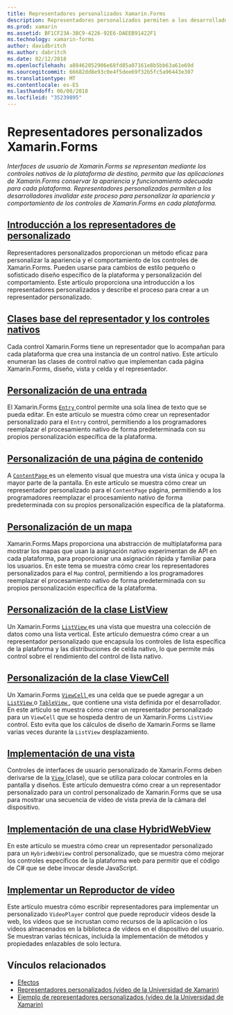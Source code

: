 ```yaml
---
title: Representadores personalizados Xamarin.Forms
description: Representadores personalizados permiten a los desarrolladores reemplazar la representación de los controles nativos en cada plataforma, para personalizar la apariencia y comportamiento de los controles de Xamarin.Forms.
ms.prod: xamarin
ms.assetid: BF1CF23A-3BC9-4226-92E6-DAEEB91422F1
ms.technology: xamarin-forms
author: davidbritch
ms.author: dabritch
ms.date: 02/12/2018
ms.openlocfilehash: a88462052906e68fd85a07161e8b5bb63a61e69d
ms.sourcegitcommit: 66682dd8e93c0e4f5dee69f32b5fc5a96443e307
ms.translationtype: MT
ms.contentlocale: es-ES
ms.lasthandoff: 06/08/2018
ms.locfileid: "35239895"
---
```

# <a name="xamarinforms-custom-renderers"></a>Representadores personalizados Xamarin.Forms

_Interfaces de usuario de Xamarin.Forms se representan mediante los controles nativos de la plataforma de destino, permita que las aplicaciones de Xamarin.Forms conservar la apariencia y funcionamiento adecuada para cada plataforma. Representadores personalizados permiten a los desarrolladores invalidar este proceso para personalizar la apariencia y comportamiento de los controles de Xamarin.Forms en cada plataforma._

## <a name="introduction-to-custom-renderersintroductionmd"></a>[Introducción a los representadores de personalizado](introduction.md)

Representadores personalizados proporcionan un método eficaz para personalizar la apariencia y el comportamiento de los controles de Xamarin.Forms. Pueden usarse para cambios de estilo pequeño o sofisticado diseño específico de la plataforma y personalización del comportamiento. Este artículo proporciona una introducción a los representadores personalizados y describe el proceso para crear a un representador personalizado.

## <a name="renderer-base-classes-and-native-controlsrenderersmd"></a>[Clases base del representador y los controles nativos](renderers.md)

Cada control Xamarin.Forms tiene un representador que lo acompañan para cada plataforma que crea una instancia de un control nativo. Este artículo enumeran las clases de control nativo que implementan cada página Xamarin.Forms, diseño, vista y celda y el representador.

## <a name="customizing-an-entryentrymd"></a>[Personalización de una entrada](entry.md)

El Xamarin.Forms [ `Entry` ](https://developer.xamarin.com/api/type/Xamarin.Forms.Entry/) control permite una sola línea de texto que se pueda editar. En este artículo se muestra cómo crear un representador personalizado para el `Entry` control, permitiendo a los programadores reemplazar el procesamiento nativo de forma predeterminada con su propios personalización específica de la plataforma.

## <a name="customizing-a-contentpagecontentpagemd"></a>[Personalización de una página de contenido](contentpage.md)

A [ `ContentPage` ](https://developer.xamarin.com/api/type/Xamarin.Forms.ContentPage/) es un elemento visual que muestra una vista única y ocupa la mayor parte de la pantalla. En este artículo se muestra cómo crear un representador personalizado para el `ContentPage` página, permitiendo a los programadores reemplazar el procesamiento nativo de forma predeterminada con su propios personalización específica de la plataforma.

## <a name="customizing-a-mapmapindexmd"></a>[Personalización de un mapa](map/index.md)

Xamarin.Forms.Maps proporciona una abstracción de multiplataforma para mostrar los mapas que usan la asignación nativo experimentan de API en cada plataforma, para proporcionar una asignación rápida y familiar para los usuarios. En este tema se muestra cómo crear los representadores personalizados para el `Map` control, permitiendo a los programadores reemplazar el procesamiento nativo de forma predeterminada con su propios personalización específica de la plataforma.

## <a name="customizing-a-listviewlistviewmd"></a>[Personalización de la clase ListView](listview.md)

Un Xamarin.Forms [ `ListView` ](https://developer.xamarin.com/api/type/Xamarin.Forms.ListView/) es una vista que muestra una colección de datos como una lista vertical. Este artículo demuestra cómo crear a un representador personalizado que encapsula los controles de lista específica de la plataforma y las distribuciones de celda nativo, lo que permite más control sobre el rendimiento del control de lista nativo.

## <a name="customizing-a-viewcellviewcellmd"></a>[Personalización de la clase ViewCell](viewcell.md)

Un Xamarin.Forms [ `ViewCell` ](https://developer.xamarin.com/api/type/Xamarin.Forms.ViewCell/) es una celda que se puede agregar a un [ `ListView` ](https://developer.xamarin.com/api/type/Xamarin.Forms.ListView/) o [ `TableView` ](https://developer.xamarin.com/api/type/Xamarin.Forms.TableView/), que contiene una vista definida por el desarrollador. En este artículo se muestra cómo crear un representador personalizado para un `ViewCell` que se hospeda dentro de un Xamarin.Forms `ListView` control. Esto evita que los cálculos de diseño de Xamarin.Forms se llame varias veces durante la `ListView` desplazamiento.

## <a name="implementing-a-viewviewmd"></a>[Implementación de una vista](view.md)

Controles de interfaces de usuario personalizado de Xamarin.Forms deben derivarse de la [ `View` ](https://developer.xamarin.com/api/type/Xamarin.Forms.View/) (clase), que se utiliza para colocar controles en la pantalla y diseños. Este artículo demuestra cómo crear a un representador personalizado para un control personalizado de Xamarin.Forms que se usa para mostrar una secuencia de vídeo de vista previa de la cámara del dispositivo.

## <a name="implementing-a-hybridwebviewhybridwebviewmd"></a>[Implementación de una clase HybridWebView](hybridwebview.md)

En este artículo se muestra cómo crear un representador personalizado para un `HybridWebView` control personalizado, que se muestra cómo mejorar los controles específicos de la plataforma web para permitir que el código de C# que se debe invocar desde JavaScript.

## <a name="implementing-a-video-playervideo-playerindexmd"></a>[Implementar un Reproductor de vídeo](video-player/index.md)

Este artículo muestra cómo escribir representadores para implementar un personalizado `VideoPlayer` control que puede reproducir vídeos desde la web, los vídeos que se incrustan como recursos de la aplicación o los vídeos almacenados en la biblioteca de vídeos en el dispositivo del usuario. Se muestran varias técnicas, incluida la implementación de métodos y propiedades enlazables de solo lectura.


## <a name="related-links"></a>Vínculos relacionados

- [Efectos](~/xamarin-forms/app-fundamentals/effects/index.md)
- [Representadores personalizados (vídeo de la Universidad de Xamarin)](https://developer.xamarin.com/videos/cross-platform/xamarinforms-custom-renderers/)
- [Ejemplo de representadores personalizados (vídeo de la Universidad de Xamarin)](http://bit.ly/xf-customrenderer)
